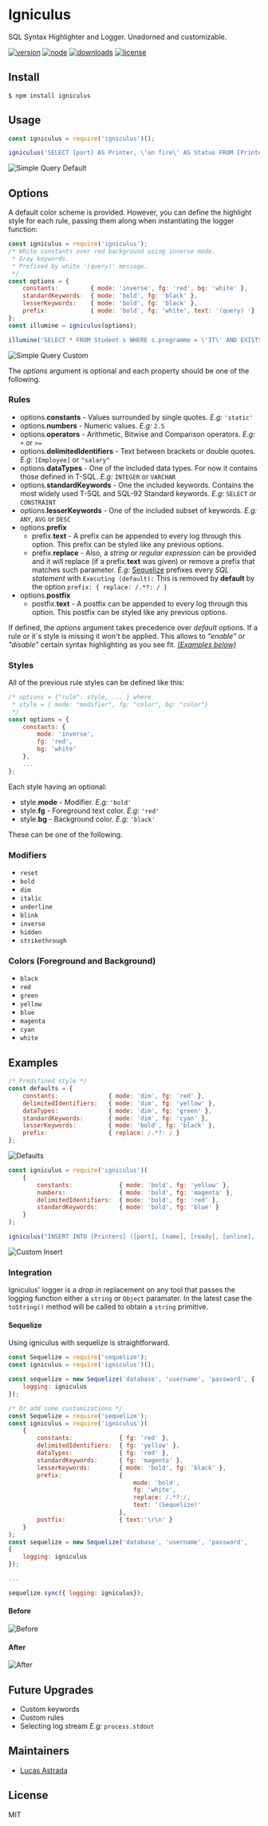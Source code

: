 # Igniculus
SQL Syntax Highlighter and Logger. Unadorned and customizable.

[![version](https://img.shields.io/npm/v/igniculus.svg?style=flat-square)](https://www.npmjs.com/package/igniculus)
[![node](https://img.shields.io/node/v/igniculus.svg?style=flat-square)](https://nodejs.org/en/download/releases)
[![downloads](https://img.shields.io/npm/dt/igniculus.svg?style=flat-square)](https://www.npmjs.com/package/igniculus)
[![license](https://img.shields.io/npm/l/igniculus.svg?style=flat-square)](https://github.com/Undre4m/igniculus/blob/master/LICENSE)

## Install

```console
$ npm install igniculus
```

## Usage

```js
const igniculus = require('igniculus')();

igniculus('SELECT [port] AS Printer, \'on fire\' AS Status FROM [Printers] P WHERE P."online" AND P."check"');
```

![Simple Query Default](https://raw.githubusercontent.com/Undre4m/igniculus/master/media/simple-query.png)

## Options

A default color scheme is provided. However, you can define the highlight style for each rule, passing them along when instantiating the logger function:

```js
const igniculus = require('igniculus');
/* White constants over red background using inverse mode.
 * Gray keywords.
 * Prefixed by white '(query)' message.
 */
const options = {
    constants:         { mode: 'inverse', fg: 'red', bg: 'white' },
    standardKeywords:  { mode: 'bold', fg: 'black' },
    lesserKeywords:    { mode: 'bold', fg: 'black' },
    prefix:            { mode: 'bold', fg: 'white', text: '(query) '}
};
const illumine = igniculus(options);

illumine('SELECT * FROM Student s WHERE s.programme = \'IT\' AND EXISTS (SELECT * FROM Enrolled e JOIN Class c ON c.code = e.code JOIN Tutor t ON t.tid = c.tid WHERE e.sid = s.sid AND t.name LIKE \'%Hoffman\')');
```

![Simple Query Custom](https://raw.githubusercontent.com/Undre4m/igniculus/master/media/subquery.png)

The _options_ argument is optional and each property should be one of the following.

### Rules

- options.**constants** - Values surrounded by single quotes. _E.g:_ `'static'` 
- options.**numbers** - Numeric values. _E.g:_ `2.5`
- options.**operators** - Arithmetic, Bitwise and Comparison operators. _E.g:_ `+` or `>=` 
- options.**delimitedIdentifiers** - Text between brackets or double quotes. _E.g:_ `[Employee]` or `"salary"` 
- options.**dataTypes** - One of the included data types. For now it contains those defined in T-SQL. _E.g:_ `INTEGER` or `VARCHAR`
- options.**standardKeywords** - One the included keywords. Contains the most widely used T-SQL and SQL-92 Standard keywords. _E.g:_ `SELECT` or `CONSTRAINT`
- options.**lesserKeywords** - One of the included subset of keywords. _E.g:_ `ANY`, `AVG` or `DESC` 
- options.**prefix**
  - prefix.**text** - A prefix can be appended to every log through this option. This prefix can be styled like any previous options.
  - prefix.**replace** - Also, a _string_ or _regular expression_ can be provided and it will replace (if a prefix.**text** was given) or remove a prefix that matches such parameter. _E.g:_ [Sequelize](https://www.npmjs.com/package/sequelize) prefixes every _SQL statement_ with `Executing (default):` This is removed by **default** by the option `prefix: { replace: /.*?: / }`
- options.**postfix**
  - postfix.**text** - A postfix can be appended to every log through this option. This postfix can be styled like any previous options.

If defined, the _options_ argument takes precedence over _default_ options. If a rule or it´s style is missing it won't be applied. This allows to _"enable"_ or _"disable"_ certain syntax highlighting as you see fit. _[(Examples below)](https://www.npmjs.com/package/igniculus#examples)_

### Styles

All of the previous rule styles can be defined like this:

```js
/* options = {"rule": style, ... } where
 * style = { mode: "modifier", fg: "color", bg: "color"}
 */
const options = {
    constants: {
        mode: 'inverse',
        fg: 'red',
        bg: 'white'
    },
    ...
};
```

Each style having an optional:

- style.**mode** - Modifier. _E.g:_ `'bold'`
- style.**fg** - Foreground text color. _E.g:_ `'red'`
- style.**bg** - Background color. _E.g:_ `'black'`

These can be one of the following.

### Modifiers

- `reset`
- `bold`
- `dim`
- `italic`
- `underline`
- `blink`
- `inverse`
- `hidden`
- `strikethrough`

### Colors (Foreground and Background)

- `black`
- `red`
- `green`
- `yellow`
- `blue`
- `magenta`
- `cyan`
- `white`

## Examples

```js
/* Predifined style */
const defaults = {
    constants:              { mode: 'dim', fg: 'red' },
    delimitedIdentifiers:   { mode: 'dim', fg: 'yellow' },
    dataTypes:              { mode: 'dim', fg: 'green' },
    standardKeywords:       { mode: 'dim', fg: 'cyan' },
    lesserKeywords:         { mode: 'bold', fg: 'black' },
    prefix:                 { replace: /.*?: / }
};
```

![Defaults](https://raw.githubusercontent.com/Undre4m/igniculus/master/media/default.png)

```js
const igniculus = require('igniculus')(
    {
        constants:             { mode: 'bold', fg: 'yellow' },
        numbers:               { mode: 'bold', fg: 'magenta' },
        delimitedIdentifiers:  { mode: 'bold', fg: 'red' },
        standardKeywords:      { mode: 'bold', fg: 'blue' }
    }
);

igniculus("INSERT INTO [Printers] ([port], [name], [ready], [online], [check]) VALUES ('lp0', 'Bob Marley', 0, 1, 1)");
```

![Custom Insert](https://raw.githubusercontent.com/Undre4m/igniculus/master/media/simple-insert-custom.png)

### Integration

Igniculus' logger is a _drop in_ replacement on any tool that passes the logging function either a `string` or `Object` paramater. In the latest case the `toString()` method will be called to obtain a `string` primitive.

#### Sequelize

Using igniculus with sequelize is straightforward.

```js
const Sequelize = require('sequelize');
const igniculus = require('igniculus')();

const sequelize = new Sequelize('database', 'username', 'password', {
    logging: igniculus
});
```

```js
/* Or add some customizations */
const Sequelize = require('sequelize');
const igniculus = require('igniculus')(
    {
        constants:             { fg: 'red' },
        delimitedIdentifiers:  { fg: 'yellow' },
        dataTypes:             { fg: 'red' },
        standardKeywords:      { fg: 'magenta' },
        lesserKeywords:        { mode: 'bold', fg: 'black' },
        prefix:                {
                                   mode: 'bold',
                                   fg: 'white',
                                   replace: /.*?:/,
                                   text: '(Sequelize)'
                               },
        postfix:               { text:'\r\n' }
    }
);
const sequelize = new Sequelize('database', 'username', 'password',
{
    logging: igniculus
});

...

sequelize.sync({ logging: igniculus});
```

#### Before
![Before](https://raw.githubusercontent.com/Undre4m/igniculus/master/media/sequelize-without.png)

#### After
![After](https://raw.githubusercontent.com/Undre4m/igniculus/master/media/sequelize-with.png)

## Future Upgrades

- Custom keywords
- Custom rules
- Selecting log stream _E.g:_ `process.stdout`

## Maintainers

- [Lucas Astrada](https://github.com/undre4m)

## License

MIT